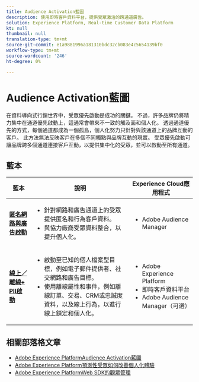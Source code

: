 ```yaml
---
title: Audience Activation藍圖
description: 使用即時客戶資料平台，提供受眾激活的跨通道廣告​。
solution: Experience Platform, Real-time Customer Data Platform
kt: null
thumbnail: null
translation-type: tm+mt
source-git-commit: e1a9881996a181310bdc32cb083e4c5654139bf0
workflow-type: tm+mt
source-wordcount: '246'
ht-degree: 0%

---
```



# Audience Activation藍圖

在資料導向式行銷世界中，受眾優先啟動是成功的關鍵。 不過，許多品牌仍將精力集中在通道優先啟動上，這通常會帶來不一致的觸及面和個人化。 透過通道優先的方式，每個通道都成為一個孤島，個人化努力只針對與該通道上的品牌互動的客戶。 此方法無法反映客戶在多個不同觸點與品牌互動的現實。 受眾優先啟動可讓品牌跨多個通道連接客戶互動，以提供集中化的受眾，並可以啟動至所有通道。

## 藍本

| 藍本 | 說明 | Experience Cloud應用程式 |
|---|---|---|
| **[匿名網路與廣告啟動](anonymous.md)** | <ul><li>針對網路和廣告通道上的受眾提供匿名和行為客戶資料。</li><li>與協力廠商受眾資料整合，以提升個人化。</li></ul> | <ul><li>Adobe Audience Manager</li></ul> |
| **[線上／離線+ PII啟動](online-offline.md)** | <ul><li>啟動至已知的個人檔案型目標，例如電子郵件提供者、社交網路和廣告目標。 </li><li>使用離線屬性和事件，例如離線訂單、交易、CRM或忠誠度資料，以及線上行為，以進行線上鎖定和個人化。</li></ul> | <ul><li>Adobe Experience Platform</li><li> 即時客戶資料平台</li><li>Adobe Audience Manager（可選）</li></ul> |

## 相關部落格文章

* [Adobe Experience PlatformAudience Activation藍圖](https://medium.com/adobetech/a-blueprint-for-audience-activation-in-adobe-experience-platform-b2b30fae90fd)
* [Adobe Experience Platform預測性受眾如何改善個人化體驗](https://medium.com/adobetech/how-adobe-experience-platform-predictive-audiences-improves-personalized-experiences-1f75a60cb7a3)
* [Adobe Experience PlatformWeb SDK的觀眾管理](https://medium.com/adobetech/adobe-experience-platform-web-sdk-for-audience-management-751fa6d063bc)